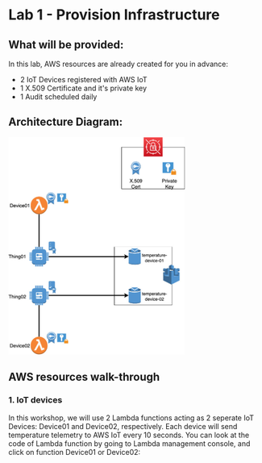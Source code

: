 # Lab 1 - Provision Infrastructure

## What will be provided:
In this lab, AWS resources are already created for you in advance:

- 2 IoT Devices registered with AWS IoT
- 1 X.509 Certificate and it's private key
- 1 Audit scheduled daily

## Architecture Diagram:

<img src="../images/IoTSecurityWorkshopInfra.jpg" width="350" height="431"/>

## AWS resources walk-through

### 1. IoT devices

In this workshop, we will use 2 Lambda functions acting as 2 seperate IoT Devices: Device01 and Device02, respectively. Each device will send temperature telemetry to AWS IoT every 10 seconds. You can look at the code of Lambda function by going to Lambda management console, and click on function Device01 or Device02:

